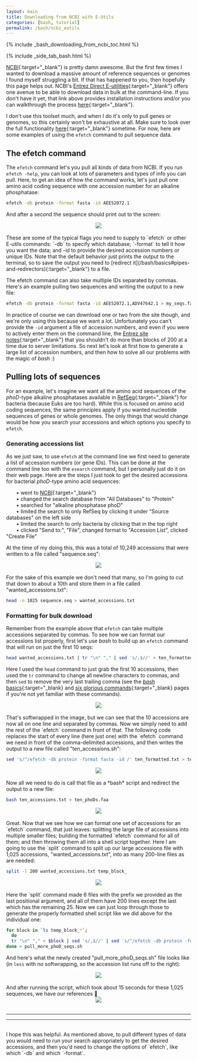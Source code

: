 ```yaml
---
layout: main
title: Downloading from NCBI with E-Utils
categories: [bash, tutorial]
permalink: /bash/ncbi_eutils
---
```


{% include _bash_downloading_from_ncbi_toc.html %}

{% include _side_tab_bash.html %}

[NCBI](https://www.ncbi.nlm.nih.gov/){:target="_blank"} is pretty damn awesome. But the first few times I wanted to download a massive amount of reference sequences or genomes I found myself struggling a bit. If that has happened to you, then hopefully this page helps out. NCBI's [Entrez Direct E-utilities](https://www.ncbi.nlm.nih.gov/books/NBK179288/){:target="_blank"} offers one avenue to be able to download data in bulk at the command-line. If you don't have it yet, that link above provides installation instructions and/or you can walkthrough the process [here](/bash/installing_tools#ncbis-e-utilities){:target="_blank"}.  

I don't use this toolset much, and when I do it's only to pull genes or genomes, so this certainly won't be exhaustive at all. Make sure to look over the full functionality [here](https://www.ncbi.nlm.nih.gov/books/NBK25499/){:target="_blank"} sometime. For now, here are some examples of using the `efetch` command to pull sequence data.  

## The efetch command
The `efetch` command let's you pull all kinds of data from NCBI. If you run `efetch -help`, you can look at lots of parameters and types of info you can pull. Here, to get an idea of how the command works, let's just pull one amino acid coding sequence with one accession number for an alkaline phosphatase:

```bash
efetch -db protein -format fasta -id AEE52072.1
```

And after a second the sequence should print out to the screen:

<center><img src="{{ site.url }}/images/eutils_efetch1.png"></center>

<br>
These are some of the typical flags you need to supply to `efetch` or other E-utils commands: `-db` to specify which database; `-format` to tell it how you want the data; and -id to provide the desired accession numbers or unique IDs. Note that the default behavior just prints the output to the terminal, so to save the output you need to [redirect it](/bash/basics#pipes-and-redirectors){:target="_blank"} to a file.  

The efetch command can also take multiple IDs separated by commas. Here's an example pulling two sequences and writing the output to a new file:

```bash
efetch -db protein -format fasta -id AEE52072.1,ADV47642.1 > my_seqs.faa
```

In practice of course we can download one or two from the site though, and we're only using this because we want a lot. Unfortunately you can't provide the `-id` argument a file of accession numbers, and even if you were to actively enter them on the command line, the [Entrez site notes](https://www.ncbi.nlm.nih.gov/books/NBK179288/#chapter6.Automation){:target="_blank"} that you shouldn't do more than blocks of 200 at a time due to server limitations. So next let's look at first how to generate a large list of accession numbers, and then how to solve all our problems with the magic of *bash* :)

## Pulling lots of sequences
For an example, let's imagine we want all the amino acid sequences of the *phoD*-type alkaline phosphatases available in [RefSeq](https://www.ncbi.nlm.nih.gov/refseq/){:target="_blank"} for bacteria (because Euks are too hard). While this is focused on amino acid coding sequences, the same principles apply if you wanted nucleotide sequences of genes or whole genomes. The only things that would change would be how you search your accessions and which options you specify to `efetch`.   

### Generating accessions list
As we just saw, to use `efetch` at the command line we first need to generate a list of accession numbers (or gene IDs). This can be done at the command line too with the `esearch` command, but I personally just do it on their web page. Here are the steps I just took to get the desired accessions for bacterial *phoD*-type amino acid sequences:  

&nbsp;&nbsp;&nbsp;&nbsp;&nbsp;&nbsp; • went to [NCBI](https://www.ncbi.nlm.nih.gov/){:target="_blank"}  
&nbsp;&nbsp;&nbsp;&nbsp;&nbsp;&nbsp; • changed the search database from "All Databases" to "Protein"  
&nbsp;&nbsp;&nbsp;&nbsp;&nbsp;&nbsp; • searched for "alkaline phosphatase phoD"  
&nbsp;&nbsp;&nbsp;&nbsp;&nbsp;&nbsp; • limited the search to only RefSeq by clicking it under "Source databases" on the left side  
&nbsp;&nbsp;&nbsp;&nbsp;&nbsp;&nbsp; • limited the search to only bacteria by clicking that in the top right  
&nbsp;&nbsp;&nbsp;&nbsp;&nbsp;&nbsp; • clicked "Send to:", "File", changed format to "Accession List", clicked "Create File"  

At the time of my doing this, this was a total of 10,249 accessions that were written to a file called "sequence.seq":  

<center><img src="{{ site.url }}/images/eutils_efetch2.png"></center>

<br>
For the sake of this example we don't need that many, so I'm going to cut that down to about a 10th and store them in a file called "wanted_accessions.txt":

```bash
head -n 1025 sequence.seq > wanted_accessions.txt
```

### Formatting for bulk download
Remember from the example above that `efetch` can take multiple accessions separated by commas. To see how we can format our accessions list properly, first let's use *bash* to build up an `efetch` command that will run on just the first 10 seqs:

```bash
head wanted_accessions.txt | tr "\n" "," | sed 's/,$//' > ten_formatted.txt
```
Here I used the `head` command to just grab the first 10 accessions, then used the `tr` command to change all newline characters to commas, and then `sed` to remove the very last trailing comma (see the [*bash* basics](/bash/basics){:target="_blank} and [six glorious commands](/bash/six_commands){:target="_blank} pages if you're not yet familiar with these commands).  

<center><img src="{{ site.url }}/images/eutils_efetch3.png"></center>

<br>
That's softwrapped in the image, but we can see that the 10 accessions are now all on one line and separated by commas. Now we simply need to add the rest of the `efetch` command in front of that. The following code replaces the start of every line (here just one) with the `efetch` command we need in front of the comma-delimited accessions, and then writes the output to a new file called "ten_accessions.sh":

```bash
sed 's/^/efetch -db protein -format fasta -id /' ten_formatted.txt > ten_accessions.sh
```

<center><img src="{{ site.url }}/images/eutils_efetch4.png"></center>

<br>
Now all we need to do is call that file as a *bash* script and redirect the output to a new file:

```bash
bash ten_accessions.txt > ten_phoDs.faa
```

<center><img src="{{ site.url }}/images/eutils_efetch5.png"></center>

<br>
Great. Now that we see how we can format one set of accessions for an `efetch` command, that just leaves: splitting the large file of accessions into multiple smaller files; building the formatted `efetch` command for all of them; and then throwing them all into a shell script together. Here I am going to use the `split` command to split up our large accessions file with 1,025 accessions, "wanted_accessions.txt", into as many 200-line files as are needed:

```bash
split -l 200 wanted_accessions.txt temp_block_
``` 

<center><img src="{{ site.url }}/images/eutils_efetch6.png"></center>

<br>
Here the `split` command made 6 files with the prefix we provided as the last positional argument, and all of them have 200 lines except the last which has the remaining 25. Now we can just loop through those to generate the properly formatted shell script like we did above for the individual one:  

```bash
for block in `ls temp_block_*`; 
  do 
  tr "\n" "," < $block | sed 's/,$//' | sed 's/^/efetch -db protein -format fasta -id /'; 
done > pull_more_phoD_seqs.sh
```

And here's what the newly created "pull_more_phoD_seqs.sh" file looks like (in `less` with no softwrapping, so the accession list runs off to the right):

<center><img src="{{ site.url }}/images/eutils_efetch7.png"></center>

<br>
And after running the script, which took about 15 seconds for these 1,025 sequences, we have our references 🙂 

<center><img src="{{ site.url }}/images/eutils_efetch8.png"></center>

<br>

---
---
<br>
I hope this was helpful. As mentioned above, to pull different types of data you would need to run your search appropriately to get the desired accessions, and then you'd need to change the options of `efetch`, like which `-db` and which `-format`. 
